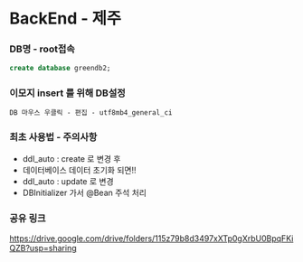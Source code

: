 # BackEnd - 제주

### DB명 - root접속
```sql
create database greendb2;
```

### 이모지 insert 를 위해 DB설정
```txt
DB 마우스 우클릭 - 편집 - utf8mb4_general_ci
```

### 최초 사용법 - 주의사항
- ddl_auto : create 로 변경 후
- 데이터베이스 데이터 초기화 되면!!
- ddl_auto : update 로 변경
- DBInitializer 가서 @Bean 주석 처리

### 공유 링크
https://drive.google.com/drive/folders/115z79b8d3497xXTp0gXrbU0BpqFKiQZB?usp=sharing